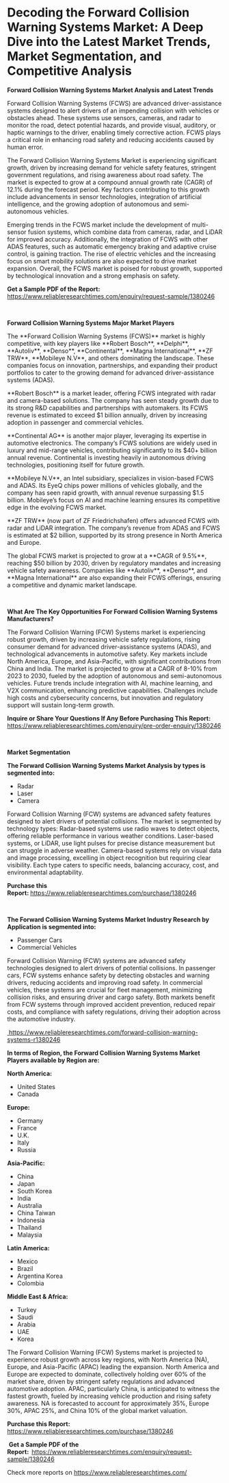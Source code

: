 <p><h1>Decoding the Forward Collision Warning Systems Market: A Deep Dive into the Latest Market Trends, Market Segmentation, and Competitive Analysis</h1></p><p><strong>Forward Collision Warning Systems Market Analysis and Latest Trends</strong></p>
<p><p>Forward Collision Warning Systems (FCWS) are advanced driver-assistance systems designed to alert drivers of an impending collision with vehicles or obstacles ahead. These systems use sensors, cameras, and radar to monitor the road, detect potential hazards, and provide visual, auditory, or haptic warnings to the driver, enabling timely corrective action. FCWS plays a critical role in enhancing road safety and reducing accidents caused by human error.</p><p>The Forward Collision Warning Systems Market is experiencing significant growth, driven by increasing demand for vehicle safety features, stringent government regulations, and rising awareness about road safety. The market is expected to grow at a compound annual growth rate (CAGR) of 12.1% during the forecast period. Key factors contributing to this growth include advancements in sensor technologies, integration of artificial intelligence, and the growing adoption of autonomous and semi-autonomous vehicles.</p><p>Emerging trends in the FCWS market include the development of multi-sensor fusion systems, which combine data from cameras, radar, and LiDAR for improved accuracy. Additionally, the integration of FCWS with other ADAS features, such as automatic emergency braking and adaptive cruise control, is gaining traction. The rise of electric vehicles and the increasing focus on smart mobility solutions are also expected to drive market expansion. Overall, the FCWS market is poised for robust growth, supported by technological innovation and a strong emphasis on safety.</p></p>
<p><strong>Get a Sample PDF of the Report:&nbsp;</strong> <a href="https://www.reliableresearchtimes.com/enquiry/request-sample/1380246?utm_campaign=1933&utm_medium=2&utm_source=Github&utm_content=ia&utm_term=23012025&utm_id=forward-collision-warning-systems">https://www.reliableresearchtimes.com/enquiry/request-sample/1380246</a></p>
<p>&nbsp;</p>
<p><strong>Forward Collision Warning Systems Major Market Players</strong></p>
<p><p>The **Forward Collision Warning Systems (FCWS)** market is highly competitive, with key players like **Robert Bosch**, **Delphi**, **Autoliv**, **Denso**, **Continental**, **Magna International**, **ZF TRW**, **Mobileye N.V**, and others dominating the landscape. These companies focus on innovation, partnerships, and expanding their product portfolios to cater to the growing demand for advanced driver-assistance systems (ADAS).</p><p>**Robert Bosch** is a market leader, offering FCWS integrated with radar and camera-based solutions. The company has seen steady growth due to its strong R&D capabilities and partnerships with automakers. Its FCWS revenue is estimated to exceed $1 billion annually, driven by increasing adoption in passenger and commercial vehicles.</p><p>**Continental AG** is another major player, leveraging its expertise in automotive electronics. The company’s FCWS solutions are widely used in luxury and mid-range vehicles, contributing significantly to its $40+ billion annual revenue. Continental is investing heavily in autonomous driving technologies, positioning itself for future growth.</p><p>**Mobileye N.V**, an Intel subsidiary, specializes in vision-based FCWS and ADAS. Its EyeQ chips power millions of vehicles globally, and the company has seen rapid growth, with annual revenue surpassing $1.5 billion. Mobileye’s focus on AI and machine learning ensures its competitive edge in the evolving FCWS market.</p><p>**ZF TRW** (now part of ZF Friedrichshafen) offers advanced FCWS with radar and LiDAR integration. The company’s revenue from ADAS and FCWS is estimated at $2 billion, supported by its strong presence in North America and Europe.</p><p>The global FCWS market is projected to grow at a **CAGR of 9.5%**, reaching $50 billion by 2030, driven by regulatory mandates and increasing vehicle safety awareness. Companies like **Autoliv**, **Denso**, and **Magna International** are also expanding their FCWS offerings, ensuring a competitive and dynamic market landscape.</p></p>
<p>&nbsp;</p>
<p><strong>What Are The Key Opportunities For Forward Collision Warning Systems Manufacturers?</strong></p>
<p><p>The Forward Collision Warning (FCW) Systems market is experiencing robust growth, driven by increasing vehicle safety regulations, rising consumer demand for advanced driver-assistance systems (ADAS), and technological advancements in automotive safety. Key markets include North America, Europe, and Asia-Pacific, with significant contributions from China and India. The market is projected to grow at a CAGR of 8-10% from 2023 to 2030, fueled by the adoption of autonomous and semi-autonomous vehicles. Future trends include integration with AI, machine learning, and V2X communication, enhancing predictive capabilities. Challenges include high costs and cybersecurity concerns, but innovation and regulatory support will sustain long-term growth.</p></p>
<p><strong>Inquire or Share Your Questions If Any Before Purchasing This Report:</strong> <a href="https://www.reliableresearchtimes.com/enquiry/pre-order-enquiry/1380246?utm_campaign=1933&utm_medium=2&utm_source=Github&utm_content=ia&utm_term=23012025&utm_id=forward-collision-warning-systems">https://www.reliableresearchtimes.com/enquiry/pre-order-enquiry/1380246</a></p>
<p>&nbsp;</p>
<p><strong>Market Segmentation</strong></p>
<p><strong>The Forward Collision Warning Systems Market Analysis by types is segmented into:</strong></p>
<p><ul><li>Radar</li><li>Laser</li><li>Camera</li></ul></p>
<p><p>Forward Collision Warning (FCW) systems are advanced safety features designed to alert drivers of potential collisions. The market is segmented by technology types: Radar-based systems use radio waves to detect objects, offering reliable performance in various weather conditions. Laser-based systems, or LiDAR, use light pulses for precise distance measurement but can struggle in adverse weather. Camera-based systems rely on visual data and image processing, excelling in object recognition but requiring clear visibility. Each type caters to specific needs, balancing accuracy, cost, and environmental adaptability.</p></p>
<p><strong>Purchase this Report:&nbsp;</strong><a href="https://www.reliableresearchtimes.com/purchase/1380246?utm_campaign=1933&utm_medium=2&utm_source=Github&utm_content=ia&utm_term=23012025&utm_id=forward-collision-warning-systems">https://www.reliableresearchtimes.com/purchase/1380246</a></p>
<p>&nbsp;</p>
<p><strong>The Forward Collision Warning Systems Market Industry Research by Application is segmented into:</strong></p>
<p><ul><li>Passenger Cars</li><li>Commercial Vehicles</li></ul></p>
<p><p>Forward Collision Warning (FCW) systems are advanced safety technologies designed to alert drivers of potential collisions. In passenger cars, FCW systems enhance safety by detecting obstacles and warning drivers, reducing accidents and improving road safety. In commercial vehicles, these systems are crucial for fleet management, minimizing collision risks, and ensuring driver and cargo safety. Both markets benefit from FCW systems through improved accident prevention, reduced repair costs, and compliance with safety regulations, driving their adoption across the automotive industry.</p></p>
<p><a href="https://www.reliableresearchtimes.com/forward-collision-warning-systems-r1380246?utm_campaign=1933&utm_medium=2&utm_source=Github&utm_content=ia&utm_term=23012025&utm_id=forward-collision-warning-systems">&nbsp;https://www.reliableresearchtimes.com/forward-collision-warning-systems-r1380246</a></p>
<p><strong>In terms of Region, the Forward Collision Warning Systems Market Players available by Region are:</strong></p>
<p>
    <p> <strong> North America: </strong>
        <ul>
            <li>United States</li>
            <li>Canada</li>
        </ul>
        </p> 
    <p> <strong> Europe: </strong>
        <ul>
            <li>Germany</li>
            <li>France</li>
            <li>U.K.</li>
            <li>Italy</li>
            <li>Russia</li>
        </ul>
        </p> 
    <p> <strong> Asia-Pacific: </strong>
        <ul>
            <li>China</li>
            <li>Japan</li>
            <li>South Korea</li>
            <li>India</li>
            <li>Australia</li>
            <li>China Taiwan</li>
            <li>Indonesia</li>
            <li>Thailand</li>
            <li>Malaysia</li>
        </ul>
        </p> 
    <p> <strong> Latin America: </strong>
        <ul>
            <li>Mexico</li>
            <li>Brazil</li>
            <li>Argentina Korea</li>
            <li>Colombia</li>
        </ul>
        </p> 
    <p> <strong> Middle East & Africa: </strong>
        <ul>
            <li>Turkey</li>
            <li>Saudi</li>
            <li>Arabia</li>
            <li>UAE</li>
            <li>Korea</li>
        </ul>
    </p>
    </p>
<p><p>The Forward Collision Warning (FCW) Systems market is projected to experience robust growth across key regions, with North America (NA), Europe, and Asia-Pacific (APAC) leading the expansion. North America and Europe are expected to dominate, collectively holding over 60% of the market share, driven by stringent safety regulations and advanced automotive adoption. APAC, particularly China, is anticipated to witness the fastest growth, fueled by increasing vehicle production and rising safety awareness. NA is forecasted to account for approximately 35%, Europe 30%, APAC 25%, and China 10% of the global market valuation.</p></p>
<p><strong>Purchase this Report: </strong><a href="https://www.reliableresearchtimes.com/purchase/1380246?utm_campaign=1933&utm_medium=2&utm_source=Github&utm_content=ia&utm_term=23012025&utm_id=forward-collision-warning-systems">https://www.reliableresearchtimes.com/purchase/1380246</a></p>
<p>&nbsp;<strong>Get a Sample PDF of the Report:&nbsp;&nbsp;</strong><a href="https://www.reliableresearchtimes.com/enquiry/request-sample/1380246?utm_campaign=1933&utm_medium=2&utm_source=Github&utm_content=ia&utm_term=23012025&utm_id=forward-collision-warning-systems">https://www.reliableresearchtimes.com/enquiry/request-sample/1380246</a></p>
<p><strong></strong></p>
<p>Check more reports on <a href="https://www.reliableresearchtimes.com/?utm_campaign=1933&utm_medium=2&utm_source=Github&utm_content=ia&utm_term=23012025&utm_id=forward-collision-warning-systems">https://www.reliableresearchtimes.com/</a></p>